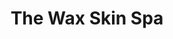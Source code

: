 ---
title: "The Wax Skin Spa"
url: /portland/the-wax-skin-spa-northeast-alberta-street/
shop: Kosmetik
---
